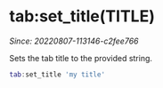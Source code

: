 # tab:set_title(TITLE)

*Since: 20220807-113146-c2fee766*

Sets the tab title to the provided string.

```lua
tab:set_title 'my title'
```


